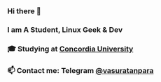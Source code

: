 ### Hi there 👋
### I am A Student, Linux Geek & Dev
### 🎓 Studying at [Concordia University](https://www.concordia.ca)  
### 📫 Contact me: Telegram [@vasuratanpara](https://t.me/vasuratanpara)

<!--
**vasuratanpara/vasuratanpara** is a ✨ _special_ ✨ repository because its `README.md` (this file) appears on your GitHub profile.

Here are some ideas to get you started:

- 🔭 I’m currently working on ...
- 🌱 I’m currently learning ...
- 👯 I’m looking to collaborate on ...
- 🤔 I’m looking for help with ...
- 💬 Ask me about ...
- 📫 How to reach me: You can reach me on Telegram @ vasuratanpara
- 😄 Pronouns: ...
- ⚡ Fun fact: ...
-->
 
